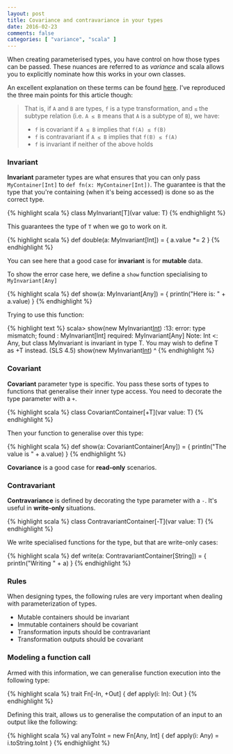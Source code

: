 ```yaml
---
layout: post
title: Covariance and contravariance in your types
date: 2016-02-23
comments: false
categories: [ "variance", "scala" ]
---
```


When creating parameterised types, you have control on how those types can be passed. These nuances are referred to as *variance* and scala allows you to explicitly nominate how this works in your own classes. 

An excellent explanation on these terms can be found [here](http://stackoverflow.com/a/8482091). I've reproduced the three main points for this article though:

> That is, if `A` and `B` are types, `f` is a type transformation, and `≤` the subtype relation (i.e. `A ≤ B` means that `A` is a subtype of `B`), we have:
>
> * `f` is covariant if `A ≤ B` implies that `f(A) ≤ f(B)`
> * `f` is contravariant if `A ≤ B` implies that `f(B) ≤ f(A)`
> * `f` is invariant if neither of the above holds

### Invariant

**Invariant** parameter types are what ensures that you can only pass `MyContainer[Int]` to `def fn(x: MyContainer[Int])`. The guarantee is that the type that you're containing (when it's being accessed) is done so as the correct type.

{% highlight scala %}
class MyInvariant[T](var value: T)
{% endhighlight %}

This guarantees the type of `T` when we go to work on it.

{% highlight scala %}
def double(a: MyInvariant[Int]) = { 
  a.value *= 2
}
{% endhighlight %}

You can see here that a good case for **invariant** is for **mutable** data.

To show the error case here, we define a `show` function specialising to `MyInvariant[Any]`

{% highlight scala %}
def show(a: MyInvariant[Any]) = { 
  println("Here is: " + a.value) 
}
{% endhighlight %}

Trying to use this function:

{% highlight text %}
scala> show(new MyInvariant[Int](5))
<console>:13: error: type mismatch;
 found   : MyInvariant[Int]
 required: MyInvariant[Any]
Note: Int <: Any, but class MyInvariant is invariant in type T.
You may wish to define T as +T instead. (SLS 4.5)
       show(new MyInvariant[Int](5))
            ^
{% endhighlight %} 

### Covariant

**Covariant** parameter type is specific. You pass these sorts of types to functions that generalise their inner type access. You need to decorate the type parameter with a `+`.

{% highlight scala %}
class CovariantContainer[+T](var value: T)
{% endhighlight %}

Then your function to generalise over this type:

{% highlight scala %}
def show(a: CovariantContainer[Any]) = { 
  println("The value is " + a.value)
}
{% endhighlight %}

**Covariance** is a good case for **read-only** scenarios.

### Contravariant 

**Contravariance** is defined by decorating the type parameter with a `-`. It's useful in **write-only**  situations.

{% highlight scala %}
class ContravariantContainer[-T](var value: T)
{% endhighlight %}

We write specialised functions for the type, but that are write-only cases:

{% highlight scala %}
def write(a: ContravariantContainer[String]) = {
  println("Writing " + a)
}
{% endhighlight %}

### Rules

When designing types, the following rules are very important when dealing with parameterization of types. 

* Mutable containers should be invariant
* Immutable containers should be covariant
* Transformation inputs should be contravariant
* Transformation outputs should be covariant

### Modeling a function call

Armed with this information, we can generalise function execution into the following type:

{% highlight scala %}
trait Fn[-In, +Out] {
  def apply(i: In): Out
}
{% endhighlight %}

Defining this trait, allows us to generalise the computation of an input to an output like the following:

{% highlight scala %}
val anyToInt = new Fn[Any, Int] {
  def apply(i: Any) = i.toString.toInt
}
{% endhighlight %}

